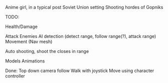 Anime girl, in a typical post Soviet Union setting
Shooting hordes of Gopniks

TODO:

Health/Damage

Attack
Enemies
AI detection (detect range, follow range(?), attack range)
Movement (Nav mesh)

Auto shooting, shoot the closes in range

Models
Animations



Done:
Top down camera follow
Walk with joystick
Move using character controller